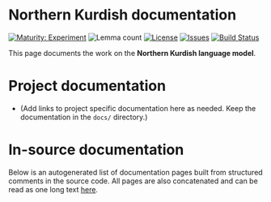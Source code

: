 # Northern Kurdish documentation

[![Maturity: Experiment](https://img.shields.io/badge/Maturity-Experiment-black.svg)](https://giellalt.github.io/MaturityClassification.html)
![Lemma count](https://img.shields.io/endpoint?url=https%3A%2F%2Fraw.githubusercontent.com%2Fgiellalt%2Flang-kmr%2Fgh-pages%2Flemmacount.json)
[![License](https://img.shields.io/github/license/giellalt/lang-kmr)](https://github.com/giellalt/lang-kmr/blob/main/LICENSE)
[![Issues](https://img.shields.io/github/issues/giellalt/lang-kmr)](https://github.com/giellalt/lang-kmr/issues)
[![Build Status](https://divvun-tc.giellalt.org/api/github/v1/repository/giellalt/lang-kmr/main/badge.svg)](https://github.com/giellalt/lang-kmr/actions)

This page documents the work on the **Northern Kurdish language model**. 

# Project documentation

* (Add links to project specific documentation here as needed. Keep the documentation in the `docs/` directory.)

# In-source documentation

Below is an autogenerated list of documentation pages built from structured comments in the source code. All pages are also concatenated and can be read as one long text [here](kmr.md).
